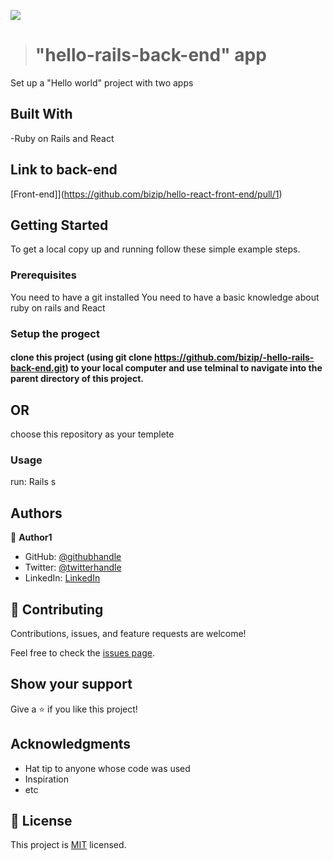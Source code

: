 
![](https://img.shields.io/badge/Microverse-blueviolet)
> # "hello-rails-back-end" app 
Set up a "Hello world" project with two apps

## Built With

-Ruby on Rails and React


## Link to back-end

[Front-end]](https://github.com/bizip/hello-react-front-end/pull/1)
## Getting Started

To get a local copy up and running follow these simple example steps.

### Prerequisites

You need to have a git installed
You need to have a basic knowledge about ruby on rails and React

### Setup the progect

#### clone this project (using git clone https://github.com/bizip/-hello-rails-back-end.git) to your local computer and use telminal to navigate into the parent directory of this project.

## OR
choose this repository as your templete


### Usage

run: Rails s

## Authors

👤 **Author1**

- GitHub: [@githubhandle](https://github.com/bizip)
- Twitter: [@twitterhandle](https://twitter.com/BizimunguPasca9)
- LinkedIn: [LinkedIn](www.linkedin.com/in/bizimungu)

## 🤝 Contributing

Contributions, issues, and feature requests are welcome!

Feel free to check the [issues page](../../issues/).

## Show your support

Give a ⭐️ if you like this project!

## Acknowledgments

- Hat tip to anyone whose code was used
- Inspiration
- etc

## 📝 License

This project is [MIT](./MIT.md) licensed.

